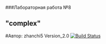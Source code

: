 ###Лабораторная работа №8
## "complex"
#Автор: zhanchi5
Version_2.0
[![Build Status](https://travis-ci.org/zhanchi5/complex.svg?branch=master)](https://travis-ci.org/zhanchi5/complex)
